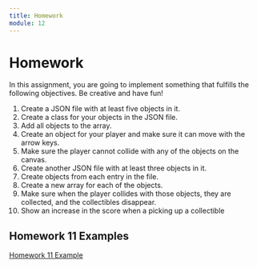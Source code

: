 ```yaml
---
title: Homework
module: 12
---
```


# Homework

In this assignment, you are going to implement something that fulfills the following objectives. Be creative and have fun!

1. Create a JSON file with at least five objects in it.
2. Create a class for your objects in the JSON file.
3. Add all objects to the array.
4. Create an object for your player and make sure it can move with the arrow keys.
5. Make sure the player cannot collide with any of the objects on the canvas.
6. Create another JSON file with at least three objects in it.
7. Create objects from each entry in the file.
8. Create a new array for each of the objects.
9. Make sure when the player collides with those objects, they are collected, and the collectibles disappear.
10. Show an increase in the score when a picking up a collectible

## Homework 11 Examples

[Homework 11 Example](https://github.com/Montana-Media-Arts/441-WebTech-Spring2021-Examples/tree/main/Week%2011)

<!--
<div class="embed-responsive embed-responsive-16by9"><iframe class="embed-responsive-item" src="https://www.youtube.com/embed/t597bDuB4Lk" frameborder="0" allowfullscreen></iframe></div>
-->
